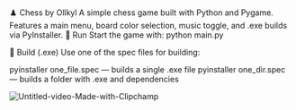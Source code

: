 ♟️ Chess by Ollkyl
A simple chess game built with Python and Pygame. Features a main menu, board color selection, music toggle, and .exe builds via PyInstaller.
🚀 Run
Start the game with:
python main.py

🧱 Build (.exe)
Use one of the spec files for building:

pyinstaller one_file.spec — builds a single .exe file
pyinstaller one_dir.spec — builds a folder with .exe and dependencies


![Untitled-video-Made-with-Clipchamp](https://github.com/user-attachments/assets/990a4b3e-0e00-47d7-80b6-65e9ca6d3bbf)
